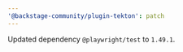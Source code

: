 ```yaml
---
'@backstage-community/plugin-tekton': patch
---
```


Updated dependency `@playwright/test` to `1.49.1`.
